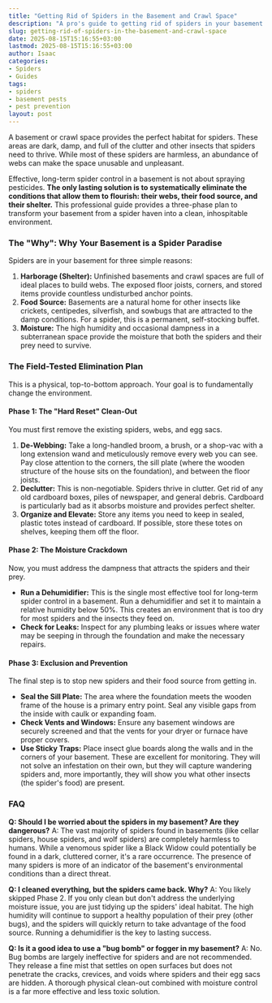 ```yaml
---
title: "Getting Rid of Spiders in the Basement and Crawl Space"
description: "A pro's guide to getting rid of spiders in your basement or crawl space. Learn why they're there and the three-step process of cleaning, drying, and excluding that works."
slug: getting-rid-of-spiders-in-the-basement-and-crawl-space
date: 2025-08-15T15:16:55+03:00
lastmod: 2025-08-15T15:16:55+03:00
author: Isaac
categories:
- Spiders
- Guides
tags:
- spiders
- basement pests
- pest prevention
layout: post
---
```

A basement or crawl space provides the perfect habitat for spiders. These areas are dark, damp, and full of the clutter and other insects that spiders need to thrive. While most of these spiders are harmless, an abundance of webs can make the space unusable and unpleasant.

Effective, long-term spider control in a basement is not about spraying pesticides. **The only lasting solution is to systematically eliminate the conditions that allow them to flourish: their webs, their food source, and their shelter.** This professional guide provides a three-phase plan to transform your basement from a spider haven into a clean, inhospitable environment.

### The "Why": Why Your Basement is a Spider Paradise

Spiders are in your basement for three simple reasons:

1.  **Harborage (Shelter):** Unfinished basements and crawl spaces are full of ideal places to build webs. The exposed floor joists, corners, and stored items provide countless undisturbed anchor points.
2.  **Food Source:** Basements are a natural home for other insects like crickets, centipedes, silverfish, and sowbugs that are attracted to the damp conditions. For a spider, this is a permanent, self-stocking buffet.
3.  **Moisture:** The high humidity and occasional dampness in a subterranean space provide the moisture that both the spiders and their prey need to survive.

### The Field-Tested Elimination Plan

This is a physical, top-to-bottom approach. Your goal is to fundamentally change the environment.

#### Phase 1: The "Hard Reset" Clean-Out

You must first remove the existing spiders, webs, and egg sacs.

1.  **De-Webbing:** Take a long-handled broom, a brush, or a shop-vac with a long extension wand and meticulously remove every web you can see. Pay close attention to the corners, the sill plate (where the wooden structure of the house sits on the foundation), and between the floor joists.
2.  **Declutter:** This is non-negotiable. Spiders thrive in clutter. Get rid of any old cardboard boxes, piles of newspaper, and general debris. Cardboard is particularly bad as it absorbs moisture and provides perfect shelter.
3.  **Organize and Elevate:** Store any items you need to keep in sealed, plastic totes instead of cardboard. If possible, store these totes on shelves, keeping them off the floor.

#### Phase 2: The Moisture Crackdown

Now, you must address the dampness that attracts the spiders and their prey.

*   **Run a Dehumidifier:** This is the single most effective tool for long-term spider control in a basement. Run a dehumidifier and set it to maintain a relative humidity below 50%. This creates an environment that is too dry for most spiders and the insects they feed on.
*   **Check for Leaks:** Inspect for any plumbing leaks or issues where water may be seeping in through the foundation and make the necessary repairs.

#### Phase 3: Exclusion and Prevention

The final step is to stop new spiders and their food source from getting in.

*   **Seal the Sill Plate:** The area where the foundation meets the wooden frame of the house is a primary entry point. Seal any visible gaps from the inside with caulk or expanding foam.
*   **Check Vents and Windows:** Ensure any basement windows are securely screened and that the vents for your dryer or furnace have proper covers.
*   **Use Sticky Traps:** Place insect glue boards along the walls and in the corners of your basement. These are excellent for monitoring. They will not solve an infestation on their own, but they will capture wandering spiders and, more importantly, they will show you what other insects (the spider's food) are present.

### FAQ

**Q: Should I be worried about the spiders in my basement? Are they dangerous?**
A: The vast majority of spiders found in basements (like cellar spiders, house spiders, and wolf spiders) are completely harmless to humans. While a venomous spider like a Black Widow could potentially be found in a dark, cluttered corner, it's a rare occurrence. The presence of many spiders is more of an indicator of the basement's environmental conditions than a direct threat.

**Q: I cleaned everything, but the spiders came back. Why?**
A: You likely skipped Phase 2. If you only clean but don't address the underlying moisture issue, you are just tidying up the spiders' ideal habitat. The high humidity will continue to support a healthy population of their prey (other bugs), and the spiders will quickly return to take advantage of the food source. Running a dehumidifier is the key to lasting success.

**Q: Is it a good idea to use a "bug bomb" or fogger in my basement?**
A: No. Bug bombs are largely ineffective for spiders and are not recommended. They release a fine mist that settles on open surfaces but does not penetrate the cracks, crevices, and voids where spiders and their egg sacs are hidden. A thorough physical clean-out combined with moisture control is a far more effective and less toxic solution.
